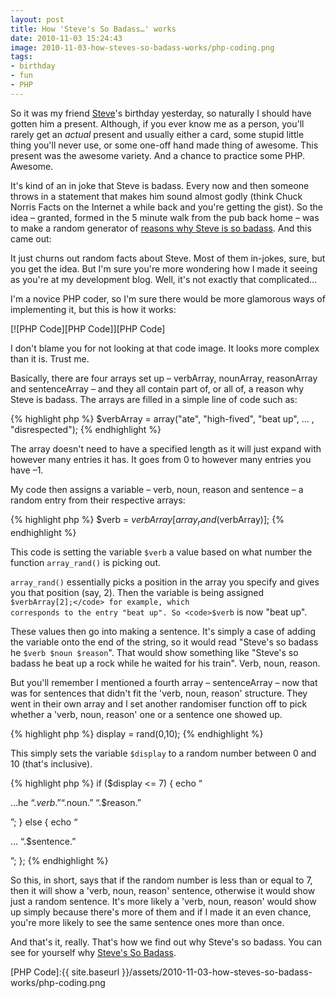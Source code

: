 ```yaml
---
layout: post
title: How 'Steve's So Badass…' works
date: 2010-11-03 15:24:43
image: 2010-11-03-how-steves-so-badass-works/php-coding.png
tags:
- birthday
- fun
- PHP
---
```

So it was my friend [Steve][Steve Dacombe]'s birthday yesterday, so naturally I should have gotten him a present. Although, if you ever know me as a person, you'll rarely get an *actual* present and usually either a card, some stupid little thing you'll never use, or some one-off hand made thing of awesome. This present was the awesome variety. And a chance to practice some PHP. Awesome.

It's kind of an in joke that Steve is badass. Every now and then someone throws in a statement that makes him sound almost godly (think Chuck Norris Facts on the Internet a while back and you're getting the gist). So the idea – granted, formed in the 5 minute walk from the pub back home – was to make a random generator of [reasons why Steve is so badass][Steve's So Badass]. And this came out:

It just churns out random facts about Steve. Most of them in-jokes, sure, but you get the idea. But I'm sure you're more wondering how I made it seeing as you're at my development blog. Well, it's not exactly that complicated…

I'm a novice PHP coder, so I'm sure there would be more glamorous ways of implementing it, but this is how it works:

[![PHP Code][PHP Code]][PHP Code]

I don't blame you for not looking at that code image. It looks more complex than it is. Trust me.

Basically, there are four arrays set up – verbArray, nounArray, reasonArray and sentenceArray – and they all contain part of, or all of, a reason why Steve is badass. The arrays are filled in a simple line of code such as:

{% highlight php %}
$verbArray = array("ate", "high-fived", "beat up", … , "disrespected");
{% endhighlight %}

The array doesn't need to have a specified length as it will just expand with however many entries it has. It goes from 0 to however many entries you have –1.

My code then assigns a variable – verb, noun, reason and sentence – a random entry from their respective arrays:

{% highlight php %}
$verb = $verbArray[array_rand($verbArray)];
{% endhighlight %}

This code is setting the variable <code>$verb</code> a value based on what number the function <code>array_rand()</code> is picking out.

<code>array_rand()</code> essentially picks a position in the array you specify and gives you that position (say, 2). Then the variable is being assigned <code>$verbArray[2];</code> for example, which corresponds to the entry "beat up". So <code>$verb</code> is now "beat up".

These values then go into making a sentence. It's simply a case of adding the variable onto the end of the string, so it would read "Steve's so badass he <code>$verb $noun $reason</code>". That would show something like "Steve's so badass he beat up a rock while he waited for his train". Verb, noun, reason.

But you'll remember I mentioned a fourth array – sentenceArray – now that was for sentences that didn't fit the 'verb, noun, reason' structure. They went in their own array and I set another randomiser function off to pick whether a 'verb, noun, reason' one or a sentence one showed up.

{% highlight php %}
display = rand(0,10);
{% endhighlight %}

This simply sets the variable <code>$display</code> to a random number between 0 and 10 (that's inclusive).

{% highlight php %}
if ($display <= 7) {
echo “<p>…he “.$verb.” “.$noun.” “.$reason.”</p>”;
} else {
echo “<p>… “.$sentence.”</p>”;
};
{% endhighlight %}

So this, in short, says that if the random number is less than or equal to 7, then it will show a 'verb, noun, reason' sentence, otherwise it would show just a random sentence. It's more likely a 'verb, noun, reason' would show up simply because there's more of them and if I made it an even chance, you're more likely to see the same sentence ones more than once.

And that's it, really. That's how we find out why Steve's so badass. You can see for yourself why [Steve's So Badass][Steve's So Badass].

[PHP Code]:{{ site.baseurl }}/assets/2010-11-03-how-steves-so-badass-works/php-coding.png

[Steve Dacombe]:http://stevedacombe.com/
[Steve's So Badass]:http://mattcrouch.net/experiments/stevessobadass/